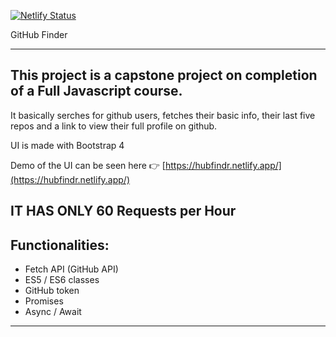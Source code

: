 [![Netlify Status](https://api.netlify.com/api/v1/badges/3deb2dcf-a734-498c-b46e-e25adf3c765e/deploy-status)](https://app.netlify.com/sites/hubfindr/deploys)

GitHub Finder

---

This project is a capstone project on completion of a Full Javascript course.
- 
It basically serches for github users, fetches their basic info, 
their last five repos and a link to view their full profile on github.


UI is made with Bootstrap 4


Demo of the UI can be seen here 👉 [https://hubfindr.netlify.app/](https://hubfindr.netlify.app/)

## IT HAS ONLY 60 Requests per Hour 

## Functionalities:
- Fetch API (GitHub API)
- ES5 / ES6 classes
- GitHub token
- Promises
- Async / Await

---


